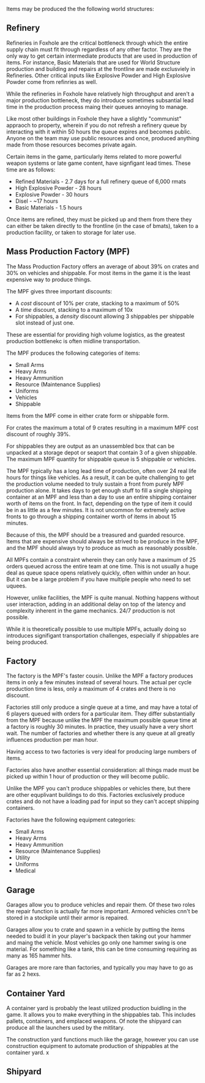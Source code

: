 Items may be produced the the following world structures:

## Refinery

Refineries in Foxhole are the critical bottleneck through which the entire supply chain must fit through regardless of any other factor. They are the only way to get certain intermediate products that are used in production of items. For instance, Basic Materials that are used for World Structure production and building and repairs at the frontline are made exclusviely in Refineries. Other critical inputs like Explosive Powder and High Explosive Powder come from refinries as well.

While the refineries in Foxhole have relatively high throughput and aren't a major production bottleneck, they do introduce sometimes subsantial lead time in the production process maing their queues annoying to manage.

Like most other buildings in Foxhole they have a slightly "communist" appraoch to property, wherein if you do not refresh a refinery queue by interacting with it within 50 hours the queue expires and becomes public. Anyone on the team may use public resources and once, produced anything made from those resources becomes private again.

Certain items in the game, particularly items related to more powerful weapon systems or late game content, have signfigant lead times. These time are as follows:

* Refined Materials - 2.7 days for a full refinery queue of 6,000 rmats
* High Explosive Powder - 28 hours
* Explosive Powder - 30 hours
* Disel - ~17 hours
* Basic Materials - 1.5 hours

Once items are refined, they must be picked up and them from there they can either be taken directly to the frontline (in the case of bmats), taken to a production facility, or taken to storage for later use.

## Mass Production Factory (MPF)

The Mass Production Factory offers an average of about 39% on crates and 30% on vehicles and shippable. For most items in the game it is the least expensive way to produce things.

The MPF gives three important discounts:

* A *cost* discount of 10% per crate, stacking to a maximum of 50%
* A *time* discount, stacking to a maximum of 10x
* For shippables, a *density* discount allowing 3 shippables per shippable slot instead of just one. 


These are essential for providing high volume logistics, as the greatest production bottlenekc is often midline transportation.

The MPF produces the following categories of items:

* Small Arms
* Heavy Arms
* Heavy Ammunition
* Resource (Maintenance Supplies)
* Uniforms
* Vehicles
* Shippable

Items from the MPF come in either crate form or shippable form.

For crates the maximum a total of 9 crates resulting in a maximum MPF cost discount of roughly 39%.

For shippables they are output as an unassembled box that can be unpacked at a storage depot or seaport that contain 3 of a given shippable. The maximum MPF quantity for shippable queue is 5 shippable or vehicles.

The MPF typically has a long lead time of production, often over 24 real life hours for things like vehicles. As a result, it can be quite challenging to get the production volume needed to truly sustain a front from purely MPF production alone. It takes days to get enough stuff to fill a single shipping container at an MPF and less than a day to use an entire shipping container worth of items on the front. In fact, depending on the type of item it could be in as little as a few minutes. It is not uncommon for extremely active fronts to go through a shipping container worth of items in about 15 minutes.

Because of this, the MPF should be a treasured and guarded resource. Items that are expensive should always be strived to be produce in the MPF, and the MPF should always try to produce as much as reasonably possible. 

All MPFs contain a constraint wherein they can only have a maximum of 25 orders queued across the entire team at one time. This is not usually a huge deal as queue space opens relatively quickly, often within under an hour. But it can be a large problem if you have multiple people who need to set uquees.

However, unlike facilities, the MPF is quite manual. Nothing happens without user interaction, adding in an additional delay on top of the latency and complexity inherent in the game mechanics. 24/7 production is not possible.

While it is theoretically possible to use multiple MPFs, actually doing so introduces signifigant transportation challenges, especially if shippables are being produced.


## Factory

The factory is the MPF's faster cousin. Unlike the MPF a factory produces items in only a few minutes instead of several hours. The actual per cycle production time is less, only a maximum of 4 crates and there is no discount.

Factories still only produce a single queue at a time, and may have a total of 6 players queued with orders for a particular item. They differ substantially from the MPF because unlike the MPF the maximum possible queue time at a factory is roughly 30 minutes. In practice, they usually have a very short wait. The number of factories and whether there is any queue at all greatly influences production per man hour. 

Having access to two factories is very ideal for producing large numbers of items.

Factories also have another essential consideration: all things made must be picked up within 1 hour of production or they will become public.

Unlike the MPF you can't produce shippables or vehicles there, but there are other equplivant buildings to do this. Factories exclusively produce crates and do not have a loading pad for input so they can't accept shipping containers.

Factories have the following equipment categories:


* Small Arms
* Heavy Arms
* Heavy Ammunition
* Resource (Maintenance Supplies)
* Utility
* Uniforms
* Medical

## Garage

Garages allow you to produce vehicles and repair them. Of these two roles the repair function is actually far more important. Armored vehicles cnn't be stored in a stockpile until their armor is repaired.

Garages allow you to crate and spawn in a vehicle by putting the items needed to buidl it in your player's backpack then taking out your hammer and maing the vehicle. Most vehicles go only one hammer swing is one material. For something like a tank, this can be time consuming requiring as many as 165 hammer hits.

Garages are more rare than factories, and typically you may have to go as far as 2 hexs.

## Container Yard

A container yard is probably the least utilized production buidling in the game. It allows you to make everything in the shippables tab. This includes pallets, containers, and emplaced weapons. Of note the shipyard can produce all the launchers used by the mitlitary.

The construction yard functions much like the garage, however you can use construction equipment to automate production of shippables at the container yard.
x   

## Shipyard